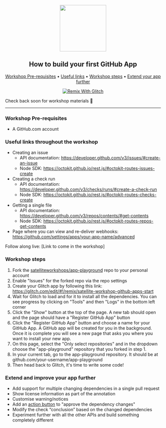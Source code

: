 <p align="center">
  <img width="150" src="https://probot.github.io/assets/logo.png">
</p>
<h2 align="center">How to build your first GitHub App</h2>

<p align="center">
  <a href="#workshop-pre-requisites">Workshop Pre-requisites</a> •
  <a href="#useful-links-throughout-the-workshop">Useful links</a> •
  <a href="#workshop-steps">Workshop steps</a> •
  <a href="#extend-and-improve-your-app-further">Extend your app further</a>
</p>

<p align="center">
  <a href="https://glitch.com/edit/#!/remix/satellite-workshop-github-apps-start">
    <img src="https://cdn.glitch.com/2703baf2-b643-4da7-ab91-7ee2a2d00b5b%2Fremix-button.svg" alt="Remix With Glitch">
  </a>
</p>

Check back soon for workshop materials :eyes:

---

### Workshop Pre-requisites

- A GitHub.com account

### Useful links throughout the workshop
- Creating an issue
  - API documentation: https://developer.github.com/v3/issues/#create-an-issue
  - Node SDK: https://octokit.github.io/rest.js/#octokit-routes-issues-create
- Creating a check run
  - API documentation: https://developer.github.com/v3/checks/runs/#create-a-check-run
  - Node SDK: https://octokit.github.io/rest.js/#octokit-routes-checks-create
- Getting a single file
   - API documentation: https://developer.github.com/v3/repos/contents/#get-contents
   - Node SDK: https://octokit.github.io/rest.js/#octokit-routes-repos-get-contents
- Page where you can view and re-deliver webhooks: https://github.com/settings/apps/your-app-name/advanced

Follow along live: [Link to come in the workshop]

### Workshop steps
1. Fork the [satelliteworkshops/app-playground](https://github.com/satelliteworkshops/app-playground) repo to your personal account
1. Enable "Issues" for the forked repo via the repo settings
2. Create your Glitch app by following this link: https://glitch.com/edit/#!/remix/satellite-workshop-github-apps-start
3. Wait for Glitch to load and for it to install all the dependencies. You can see progress by clicking on "Tools" and then "Logs" in the bottom left corner
4. Click the "Show" button at the top of the page. A new tab should open and the page should have a "Register GitHub App" button
4. Click the "Register GitHub App" button and choose a name for your GitHub App. A GitHub app will be created for you in the background. Once it is complete you will see a new page that asks you where you want to install your new app.
5. On this page, select the "Only select repositories" and in the dropdown choose the "app-playground" repository that you forked in step 1.
6. In your current tab, go to the app-playground repository. It should be at github.com/your-username/app-playground
7. Then head back to Glitch, it's time to write some code!

### Extend and improve your app further
- Add support for multiple changing dependencies in a single pull request
- Show license information as part of the annotation
- Customise warning/notices
- Add an [action button](https://developer.github.com/changes/2018-05-23-request-actions-on-checks/) to "approve the dependency changes"
- Modify the check “conclusion” based on the changed dependencies
- Experiment further with all the other APIs and build something completely different
